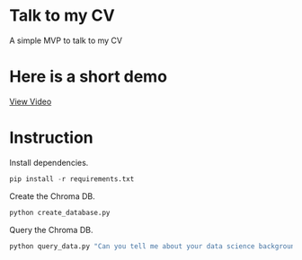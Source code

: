 # Talk to my CV

A simple MVP to talk to my CV

# Here is a short demo

[View Video](data/video/demo.gif)


# Instruction
Install dependencies.

```python
pip install -r requirements.txt
```

Create the Chroma DB.

```python
python create_database.py
```

Query the Chroma DB.

```python
python query_data.py "Can you tell me about your data science background?"
```